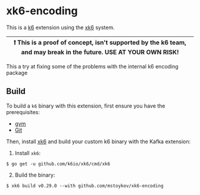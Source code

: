 # xk6-encoding

This is a [k6](https://github.com/loadimpact/k6) extension using the [xk6](https://github.com/k6io/xk6) system.

| :exclamation: This is a proof of concept, isn't supported by the k6 team, and may break in the future. USE AT YOUR OWN RISK! |
| ---------------------------------------------------------------------------------------------------------------------------- |

This a try at fixing some of the problems with the internal k6 encoding package


## Build

To build a `k6` binary with this extension, first ensure you have the prerequisites:

- [gvm](https://github.com/moovweb/gvm)
- [Git](https://git-scm.com/)

Then, install [xk6](https://github.com/k6io/xk6) and build your custom k6 binary with the Kafka extension:

1. Install `xk6`:
  ```shell
  $ go get -u github.com/k6io/xk6/cmd/xk6
  ```

2. Build the binary:
  ```shell
  $ xk6 build v0.29.0 --with github.com/mstoykov/xk6-encoding
  ```

